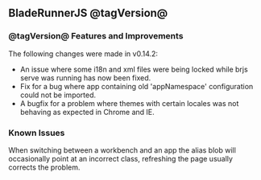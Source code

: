 ## BladeRunnerJS @tagVersion@

### @tagVersion@ Features and Improvements

The following changes were made in v0.14.2:

- An issue where some i18n and xml files were being locked while brjs serve was running has now been fixed.
- Fix for a bug where app containing old 'appNamespace' configuration could not be imported.
- A bugfix for a problem where themes with certain locales was not behaving as expected in Chrome and IE.

### Known Issues

When switching between a workbench and an app the alias blob will occasionally point at an incorrect class, refreshing the page usually corrects the problem.